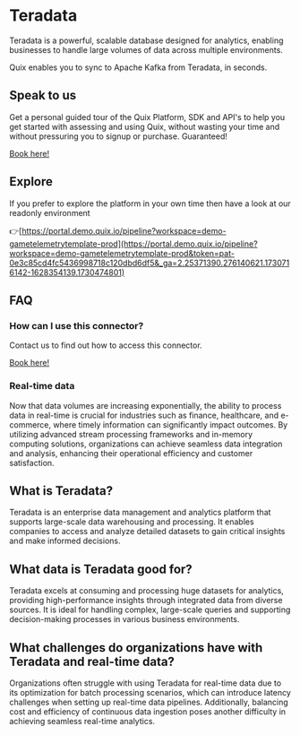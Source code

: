 <!--[tech-name]-->
# Teradata

<!--[blurb-about-tech]-->
Teradata is a powerful, scalable database designed for analytics, enabling businesses to handle large volumes of data across multiple environments.

Quix enables you to sync to Apache Kafka <span id="to_or_from">from</span> <span id="techname">Teradata</span>, in seconds.

## Speak to us

Get a personal guided tour of the Quix Platform, SDK and API's to help you get started with assessing and using Quix, without wasting your time and without pressuring you to signup or purchase. Guaranteed!

[Book here!](https://quix.io/book-a-demo)


## Explore

If you prefer to explore the platform in your own time then have a look at our readonly environment

👉[https://portal.demo.quix.io/pipeline?workspace=demo-gametelemetrytemplate-prod](https://portal.demo.quix.io/pipeline?workspace=demo-gametelemetrytemplate-prod&token=pat-0e3c85cd4fc5436998718c120dbd6df5&_ga=2.25371390.276140621.1730716142-1628354139.1730474801)


## FAQ 

### How can I use this connector?

Contact us to find out how to access this connector.

[Book here!](https://quix.io/book-a-demo)

### Real-time data

Now that data volumes are increasing exponentially, the ability to process data in real-time is crucial for industries such as finance, healthcare, and e-commerce, where timely information can significantly impact outcomes. By utilizing advanced stream processing frameworks and in-memory computing solutions, organizations can achieve seamless data integration and analysis, enhancing their operational efficiency and customer satisfaction.

## What is <span id="techname">Teradata</span>?

<!--[tech-seo-text]-->
Teradata is an enterprise data management and analytics platform that supports large-scale data warehousing and processing. It enables companies to access and analyze detailed datasets to gain critical insights and make informed decisions.

## What data is <span id="techname">Teradata</span> good for?

<!--[tech-data-seo-text]-->
Teradata excels at consuming and processing huge datasets for analytics, providing high-performance insights through integrated data from diverse sources. It is ideal for handling complex, large-scale queries and supporting decision-making processes in various business environments.

## What challenges do organizations have with <span id="techname">Teradata</span> and real-time data?

<!--[tech-challenges-seo-text]-->
Organizations often struggle with using Teradata for real-time data due to its optimization for batch processing scenarios, which can introduce latency challenges when setting up real-time data pipelines. Additionally, balancing cost and efficiency of continuous data ingestion poses another difficulty in achieving seamless real-time analytics.